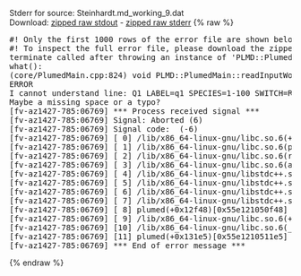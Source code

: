 Stderr for source:  Steinhardt.md_working_9.dat   
Download: [zipped raw stdout](Steinhardt.md_working_9.dat.plumed.stdout.txt.zip) - [zipped raw stderr](Steinhardt.md_working_9.dat.plumed.stderr.txt.zip) 
{% raw %}
<pre>
#! Only the first 1000 rows of the error file are shown below
#! To inspect the full error file, please download the zipped raw stderr file above
terminate called after throwing an instance of 'PLMD::Plumed::ExceptionError'
what():
(core/PlumedMain.cpp:824) void PLMD::PlumedMain::readInputWords(const std::vector<std::__cxx11::basic_string<char> >&)
ERROR
I cannot understand line: Q1 LABEL=q1 SPECIES=1-100 SWITCH=RATIONAL D_0=2.0 R_0=1.0 VMEAN
Maybe a missing space or a typo?
[fv-az1427-785:06769] *** Process received signal ***
[fv-az1427-785:06769] Signal: Aborted (6)
[fv-az1427-785:06769] Signal code:  (-6)
[fv-az1427-785:06769] [ 0] /lib/x86_64-linux-gnu/libc.so.6(+0x42520)[0x7f3f77c42520]
[fv-az1427-785:06769] [ 1] /lib/x86_64-linux-gnu/libc.so.6(pthread_kill+0x12c)[0x7f3f77c969fc]
[fv-az1427-785:06769] [ 2] /lib/x86_64-linux-gnu/libc.so.6(raise+0x16)[0x7f3f77c42476]
[fv-az1427-785:06769] [ 3] /lib/x86_64-linux-gnu/libc.so.6(abort+0xd3)[0x7f3f77c287f3]
[fv-az1427-785:06769] [ 4] /lib/x86_64-linux-gnu/libstdc++.so.6(+0xa2b9e)[0x7f3f780a2b9e]
[fv-az1427-785:06769] [ 5] /lib/x86_64-linux-gnu/libstdc++.so.6(+0xae20c)[0x7f3f780ae20c]
[fv-az1427-785:06769] [ 6] /lib/x86_64-linux-gnu/libstdc++.so.6(+0xae277)[0x7f3f780ae277]
[fv-az1427-785:06769] [ 7] /lib/x86_64-linux-gnu/libstdc++.so.6(__cxa_rethrow+0x4b)[0x7f3f780ae52b]
[fv-az1427-785:06769] [ 8] plumed(+0x12f48)[0x55e121050f48]
[fv-az1427-785:06769] [ 9] /lib/x86_64-linux-gnu/libc.so.6(+0x29d90)[0x7f3f77c29d90]
[fv-az1427-785:06769] [10] /lib/x86_64-linux-gnu/libc.so.6(__libc_start_main+0x80)[0x7f3f77c29e40]
[fv-az1427-785:06769] [11] plumed(+0x131e5)[0x55e1210511e5]
[fv-az1427-785:06769] *** End of error message ***
</pre>
{% endraw %}
